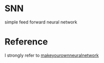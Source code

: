# SNN
simple feed forward neural network

# Reference  
I strongly refer to [makeyourownneuralnetwork](https://github.com/makeyourownneuralnetwork/makeyourownneuralnetwork/)  

